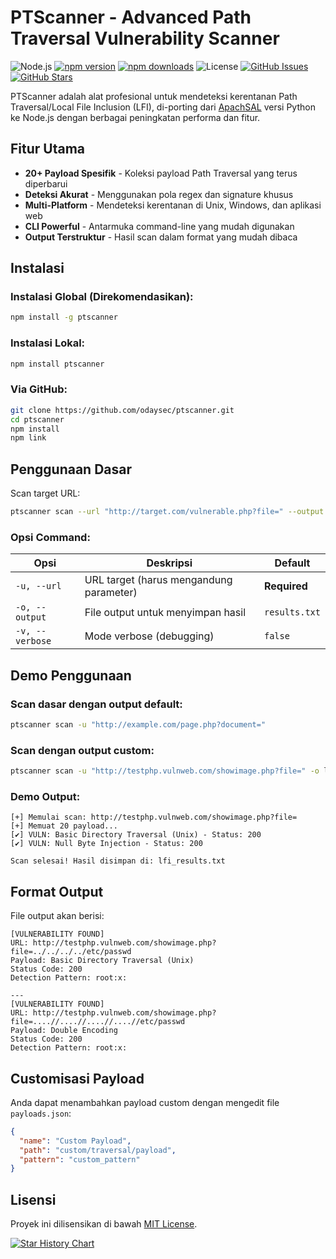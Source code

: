 # PTScanner - Advanced Path Traversal Vulnerability Scanner

![Node.js](https://img.shields.io/badge/node-%3E%3D18.0.0-brightgreen)
[![npm version](https://img.shields.io/npm/v/ptscanner.svg)](https://www.npmjs.com/package/ptscanner)
[![npm downloads](https://img.shields.io/npm/dt/ptscanner.svg)](https://www.npmjs.com/package/ptscanner)
![License](https://img.shields.io/badge/license-MIT-blue)
[![GitHub Issues](https://img.shields.io/github/issues/odaysec/ptscanner)](https://github.com/odaysec/ptscanner/issues)
[![GitHub Stars](https://img.shields.io/github/stars/odaysec/ptscanner)](https://github.com/odaysec/ptscanner/stargazers)


PTScanner adalah alat profesional untuk mendeteksi kerentanan Path Traversal/Local File Inclusion (LFI), di-porting dari [ApachSAL](https://github.com/pwnosec/ApachSAL) versi Python ke Node.js dengan berbagai peningkatan performa dan fitur.

## Fitur Utama

- **20+ Payload Spesifik** - Koleksi payload Path Traversal yang terus diperbarui
- **Deteksi Akurat** - Menggunakan pola regex dan signature khusus
- **Multi-Platform** - Mendeteksi kerentanan di Unix, Windows, dan aplikasi web
- **CLI Powerful** - Antarmuka command-line yang mudah digunakan
- **Output Terstruktur** - Hasil scan dalam format yang mudah dibaca

## Instalasi

### Instalasi Global (Direkomendasikan):

```bash
npm install -g ptscanner
```

### Instalasi Lokal:

```bash
npm install ptscanner
```

### Via GitHub:

```bash
git clone https://github.com/odaysec/ptscanner.git
cd ptscanner
npm install
npm link
```

## Penggunaan Dasar

Scan target URL:

```bash
ptscanner scan --url "http://target.com/vulnerable.php?file=" --output hasil.txt
```

### Opsi Command:

| Opsi        | Deskripsi                                  | Default       |
|-------------|--------------------------------------------|---------------|
| `-u, --url` | URL target (harus mengandung parameter)    | **Required**  |
| `-o, --output` | File output untuk menyimpan hasil       | `results.txt` |
| `-v, --verbose` | Mode verbose (debugging)               | `false`       |

## Demo Penggunaan

### Scan dasar dengan output default:

```bash
ptscanner scan -u "http://example.com/page.php?document="
```

### Scan dengan output custom:

```bash
ptscanner scan -u "http://testphp.vulnweb.com/showimage.php?file=" -o lfi_results.txt
```

### Demo Output:

```
[+] Memulai scan: http://testphp.vulnweb.com/showimage.php?file=
[+] Memuat 20 payload...
[✔] VULN: Basic Directory Traversal (Unix) - Status: 200
[✔] VULN: Null Byte Injection - Status: 200

Scan selesai! Hasil disimpan di: lfi_results.txt
```

## Format Output

File output akan berisi:

```plaintext
[VULNERABILITY FOUND]
URL: http://testphp.vulnweb.com/showimage.php?file=../../../../etc/passwd
Payload: Basic Directory Traversal (Unix)
Status Code: 200
Detection Pattern: root:x:

---
[VULNERABILITY FOUND] 
URL: http://testphp.vulnweb.com/showimage.php?file=....//....//....//....//etc/passwd
Payload: Double Encoding
Status Code: 200
Detection Pattern: root:x:
```

## Customisasi Payload

Anda dapat menambahkan payload custom dengan mengedit file `payloads.json`:

```json
{
  "name": "Custom Payload",
  "path": "custom/traversal/payload",
  "pattern": "custom_pattern"
}
```


## Lisensi
Proyek ini dilisensikan di bawah [MIT License](LICENSE).

[![Star History Chart](https://api.star-history.com/svg?repos=odaysec/ptscanner&type=Date)](https://www.star-history.com/#odaysec/ptscanner&Date)
